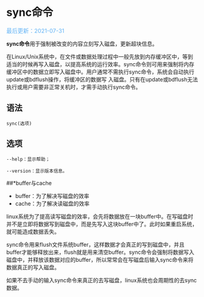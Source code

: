 # sync命令

<span style="color:rgb(100,180,246);font-size:11pt">最后更新：2021-07-31</span>

**sync命令**用于强制被改变的内容立刻写入磁盘，更新超块信息。

在Linux/Unix系统中，在文件或数据处理过程中一般先放到内存缓冲区中，等到适当的时候再写入磁盘，以提高系统的运行效率。sync命令则可用来强制将内存缓冲区中的数据立即写入磁盘中。用户通常不需执行sync命令，系统会自动执行update或bdflush操作，将缓冲区的数据写 入磁盘。只有在update或bdflush无法执行或用户需要非正常关机时，才需手动执行sync命令。

## 语法

```
sync(选项)
```

## 选项

```
--help：显示帮助；   
```

```
--version：显示版本信息。
```

##*buffer与cache

- buffer：为了解决写磁盘的效率
- cache：为了解决读磁盘的效率



linux系统为了提高读写磁盘的效率，会先将数据放在一块buffer中。在写磁盘时并不是立即将数据写到磁盘中，而是先写入这块buffer中了。此时如果重启系统，就可能造成数据丢失。



sync命令用来flush文件系统buffer，这样数据才会真正的写到磁盘中，并且buffer才能够释放出来，flush就是用来清空buffer。sync命令会强制将数据写入磁盘中，并释放该数据对应的buffer，所以常常会在写磁盘后输入sync命令来将数据真正的写入磁盘。



如果不去手动的输入sync命令来真正的去写磁盘，linux系统也会周期性的去sync数据。
